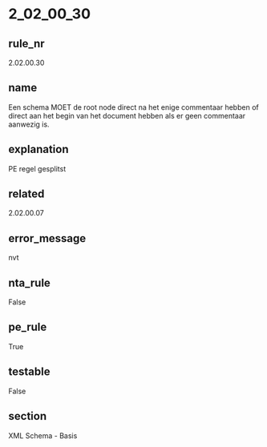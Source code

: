 # 2_02_00_30

## rule_nr
2.02.00.30

## name
Een schema MOET de root node direct na het enige commentaar hebben of direct aan het begin van het document hebben als er geen commentaar aanwezig is.

## explanation
PE regel gesplitst

## related
2.02.00.07

## error_message
nvt

## nta_rule
False

## pe_rule
True

## testable
False

## section
XML Schema - Basis

